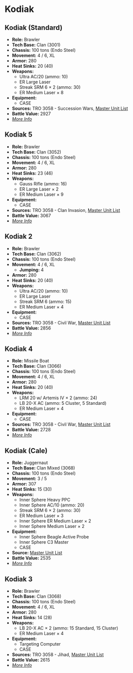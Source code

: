 # Kodiak
## Kodiak (Standard)
- **Role:** Brawler
- **Tech Base:** Clan (3001)
- **Chassis:** 100 tons (Endo Steel)
- **Movement:** 4 / 6, XL
- **Armor:** 280
- **Heat Sinks:** 20 (40)
- **Weapons:**
  - Ultra AC/20 (ammo: 10)
  - ER Large Laser
  - Streak SRM 6 × 2 (ammo: 30)
  - ER Medium Laser × 8
- **Equipment:**
  - CASE
- **Sources:** TRO 3058 - Succession Wars, [Master Unit List](http://masterunitlist.info/Unit/Details/1805/kodiak-standard)
- **Battle Value:** 2927
- [*More Info*](kodiak/kodiak_standard.md)

## Kodiak 5
- **Role:** Brawler
- **Tech Base:** Clan (3052)
- **Chassis:** 100 tons (Endo Steel)
- **Movement:** 4 / 6, XL
- **Armor:** 280
- **Heat Sinks:** 23 (46)
- **Weapons:**
  - Gauss Rifle (ammo: 16)
  - ER Large Laser × 2
  - ER Medium Laser × 9
- **Equipment:**
  - CASE
- **Sources:** TRO 3058 - Clan Invasion, [Master Unit List](http://masterunitlist.info/Unit/Details/1809/kodiak-5)
- **Battle Value:** 3067
- [*More Info*](kodiak/kodiak_5.md)

## Kodiak 2
- **Role:** Brawler
- **Tech Base:** Clan (3062)
- **Chassis:** 100 tons (Endo Steel)
- **Movement:** 4 / 6, XL
  - **Jumping:** 4
- **Armor:** 280
- **Heat Sinks:** 20 (40)
- **Weapons:**
  - Ultra AC/20 (ammo: 10)
  - ER Large Laser
  - Streak SRM 6 (ammo: 15)
  - ER Medium Laser × 4
- **Equipment:**
  - CASE
- **Sources:** TRO 3058 - Civil War, [Master Unit List](http://masterunitlist.info/Unit/Details/1806/kodiak-2)
- **Battle Value:** 2856
- [*More Info*](kodiak/kodiak_2.md)

## Kodiak 4
- **Role:** Missile Boat
- **Tech Base:** Clan (3066)
- **Chassis:** 100 tons (Endo Steel)
- **Movement:** 4 / 6, XL
- **Armor:** 280
- **Heat Sinks:** 20 (40)
- **Weapons:**
  - LRM 20 w/ Artemis IV × 2 (ammo: 24)
  - LB 20-X AC (ammo: 5 Cluster, 5 Standard)
  - ER Medium Laser × 4
- **Equipment:**
  - CASE
- **Sources:** TRO 3058 - Civil War, [Master Unit List](http://masterunitlist.info/Unit/Details/1808/kodiak-4)
- **Battle Value:** 2728
- [*More Info*](kodiak/kodiak_4.md)

## Kodiak (Cale)
- **Role:** Juggernaut
- **Tech Base:** Clan Mixed (3068)
- **Chassis:** 100 tons (Endo Steel)
- **Movement:** 3 / 5
- **Armor:** 307
- **Heat Sinks:** 15 (30)
- **Weapons:**
  - Inner Sphere Heavy PPC
  - Inner Sphere AC/10 (ammo: 20)
  - Streak SRM 6 × 2 (ammo: 30)
  - ER Medium Laser × 3
  - Inner Sphere ER Medium Laser × 2
  - Inner Sphere Medium Laser × 2
- **Equipment:**
  - Inner Sphere Beagle Active Probe
  - Inner Sphere C3 Master
  - CASE
- **Source:** [Master Unit List](http://masterunitlist.info/Unit/Details/1804/kodiak-cale)
- **Battle Value:** 2535
- [*More Info*](kodiak/kodiak_cale.md)

## Kodiak 3
- **Role:** Brawler
- **Tech Base:** Clan (3068)
- **Chassis:** 100 tons (Endo Steel)
- **Movement:** 4 / 6, XL
- **Armor:** 280
- **Heat Sinks:** 14 (28)
- **Weapons:**
  - LB 20-X AC × 2 (ammo: 15 Standard, 15 Cluster)
  - ER Medium Laser × 4
- **Equipment:**
  - Targeting Computer
  - CASE
- **Sources:** TRO 3058 - Jihad, [Master Unit List](http://masterunitlist.info/Unit/Details/1807/kodiak-3)
- **Battle Value:** 2615
- [*More Info*](kodiak/kodiak_3.md)

